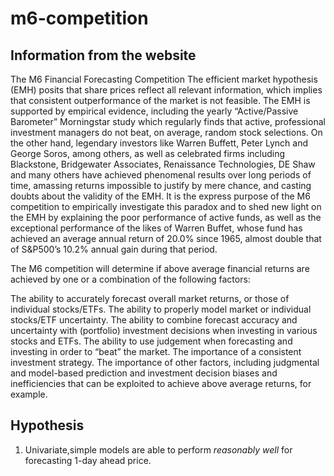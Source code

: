 # m6-competition

## Information from the website

The M6 Financial Forecasting Competition
The efficient market hypothesis (EMH) posits that share prices reflect all relevant information, which implies that consistent outperformance of the market is not feasible. The EMH is supported by empirical evidence, including the yearly “Active/Passive Barometer” Morningstar study which regularly finds that active, professional investment managers do not beat, on average, random stock selections. On the other hand, legendary investors like Warren Buffett, Peter Lynch and George Soros, among others, as well as celebrated firms including Blackstone, Bridgewater Associates, Renaissance Technologies, DE Shaw and many others have achieved phenomenal results over long periods of time, amassing returns impossible to justify by mere chance, and casting doubts about the validity of the EMH. It is the express purpose of the M6 competition to empirically investigate this paradox and to shed new light on the EMH by explaining the poor performance of active funds, as well as the exceptional performance of the likes of Warren Buffet, whose fund has achieved an average annual return of 20.0% since 1965, almost double that of S&P500’s 10.2% annual gain during that period.

The M6 competition will determine if above average financial returns are achieved by one or a combination of the following factors:

The ability to accurately forecast overall market returns, or those of individual stocks/ETFs.
The ability to properly model market or individual stocks/ETF uncertainty.
The ability to combine forecast accuracy and uncertainty with (portfolio) investment decisions when investing in various stocks and ETFs.
The ability to use judgement when forecasting and investing in order to “beat” the market.
The importance of a consistent investment strategy.
The importance of other factors, including judgmental and model-based prediction and investment decision biases and inefficiencies that can be exploited to achieve above average returns, for example.

## Hypothesis

1. Univariate,simple models are able to perform *reasonably well* for forecasting 1-day ahead price.